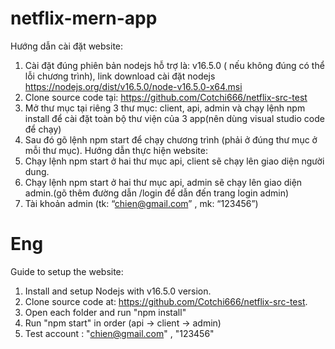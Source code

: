 # netflix-mern-app
Hướng dẫn cài đặt website:
1.	Cài đặt đúng phiên bản nodejs hỗ trợ là: v16.5.0 ( nếu không đúng có thể lỗi chương trình),
link download cài đặt nodejs https://nodejs.org/dist/v16.5.0/node-v16.5.0-x64.msi
2.	Clone source code tại: https://github.com/Cotchi666/netflix-src-test
3.	Mở thư mục tại riêng 3 thư mục: client, api, admin và chạy lệnh npm install để cài đặt toàn bộ thư viện của 3 app(nên dùng visual studio code để chạy)
4.	Sau đó gõ lệnh npm start để chạy chương trình (phải ở đúng thư mục ở mỗi thư mục).
Hướng dẫn thực hiện website:
1.	Chạy lệnh npm start ở hai thư mục api, client sẽ chạy lên giao diện người dung.
2.	Chạy lệnh npm start ở hai thư mục api, admin sẽ chạy lên giao diện admin.(gõ thêm đường dẫn /login để dẫn đến trang login admin)
3.	Tài khoản admin (tk: “chien@gmail.com” , mk: “123456”)

# Eng
Guide to setup the website:
1.   Install and setup Nodejs with v16.5.0 version.
2.   Clone source code at: https://github.com/Cotchi666/netflix-src-test.
3.   Open each folder and run "npm install"
4.   Run "npm start" in order (api -> client -> admin)
5.   Test account : "chien@gmail.com" , "123456"
